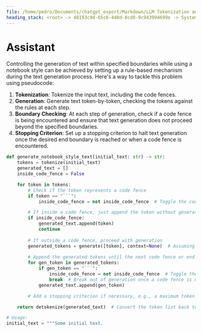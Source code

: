 ```yaml
---
file: /home/pedro/Documents/chatgpt_export/Markdown/LLM Tokenization and Variability.md
heading_stack: <root> -> 48193c9d-65c6-440d-8cd0-9c943994699e -> System -> 91ce2a8a-e1f3-4f78-ba1d-3b61beaaa490 -> System -> aaa26c7f-9d7a-4fb3-baa7-c136119b6999 -> User -> 9befa034-dcaf-4952-9436-8d80bc11c9b8 -> Assistant -> aaa226bd-4f84-4ff6-a977-51e43cd38071 -> User -> ec6cec4f-64e1-436c-9033-5fe6bf01ac66 -> Assistant -> aaa270b5-4d27-42c4-8d2c-fde003fb3298 -> User -> 2bcea45d-8b8d-4e52-a08f-07c23aeba62f -> Assistant -> aaa240b1-6267-415f-be35-5b89ec40399e -> User -> 141398eb-1141-4daa-8ea6-1340227739fa -> Assistant -> aaa2262f-714f-475c-add3-0c941a7c3dad -> User -> 48903d0a-f324-4a07-bb9d-f1c9e33f2348 -> Assistant -> Fundamental Concept: -> Specific Task of Forbidding Certain Text: -> aaa269cc-0a75-4f36-9cbc-013b72325bc8 -> User -> a292f323-1b58-444b-b4a5-3a1b54d1daa5 -> Assistant
---
```

# Assistant

Controlling the generation of text within specified boundaries while using a notebook style can be achieved by setting up a rule-based mechanism during the text generation process. Here's a way to tackle this problem using pseudocode:

1. **Tokenization**: Tokenize the input text, including the code fences.
2. **Generation**: Generate text token-by-token, checking the tokens against the rules at each step.
3. **Boundary Checking**: At each step of generation, check if a code fence is being encountered and ensure that text generation does not proceed beyond the specified boundaries.
4. **Stopping Criterion**: Set up a stopping criterion to halt text generation once the desired end boundary is reached or when a code fence is encountered.

```python
def generate_notebook_style_text(initial_text: str) -> str:
    tokens = tokenize(initial_text)
    generated_text = []
    inside_code_fence = False

    for token in tokens:
        # Check if the token represents a code fence
        if token == "```":
            inside_code_fence = not inside_code_fence  # Toggle the code fence flag

        # If inside a code fence, just append the token without generation
        if inside_code_fence:
            generated_text.append(token)
            continue
        
        # If outside a code fence, proceed with generation
        generated_tokens = generate([token], context=None)  # Assuming context is not needed, modify as required
        
        # Append the generated tokens until the next code fence or end boundary
        for gen_token in generated_tokens:
            if gen_token == "```":
                inside_code_fence = not inside_code_fence  # Toggle the code fence flag
                break  # Break out of generation once a code fence is encountered
            generated_text.append(gen_token)

        # Add a stopping criterion if necessary, e.g., a maximum token count

    return detokenize(generated_text)  # Convert the token list back to a string

# Usage:
initial_text = """Some initial text.
```
